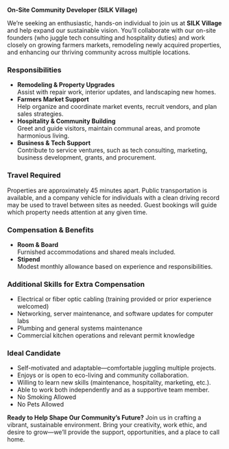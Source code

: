 **On-Site Community Developer (SILK Village)**
 
We’re seeking an enthusiastic, hands-on individual to join us at **SILK Village** and help expand our sustainable vision. You’ll collaborate with our on-site founders (who juggle tech consulting and hospitality duties) and work closely on growing farmers markets, remodeling newly acquired properties, and enhancing our thriving community across multiple locations.
 
### Responsibilities
- **Remodeling & Property Upgrades**  
  Assist with repair work, interior updates, and landscaping new homes.
- **Farmers Market Support**  
  Help organize and coordinate market events, recruit vendors, and plan sales strategies.
- **Hospitality & Community Building**  
  Greet and guide visitors, maintain communal areas, and promote harmonious living.
- **Business & Tech Support**  
  Contribute to service ventures, such as tech consulting, marketing, business development, grants, and procurement.
 
### Travel Required
Properties are approximately 45 minutes apart. Public transportation is available, and a company vehicle for individuals with a clean driving record may be used to travel between sites as needed. Guest bookings will guide which property needs attention at any given time.
 
### Compensation & Benefits
- **Room & Board**  
  Furnished accommodations and shared meals included.
- **Stipend**  
  Modest monthly allowance based on experience and responsibilities.
 
### Additional Skills for Extra Compensation
- Electrical or fiber optic cabling (training provided or prior experience welcomed)
- Networking, server maintenance, and software updates for computer labs
- Plumbing and general systems maintenance
- Commercial kitchen operations and relevant permit knowledge
 
### Ideal Candidate
- Self-motivated and adaptable—comfortable juggling multiple projects.
- Enjoys or is open to eco-living and community collaboration.
- Willing to learn new skills (maintenance, hospitality, marketing, etc.).
- Able to work both independently and as a supportive team member.
- No Smoking Allowed
- No Pets Allowed
 
**Ready to Help Shape Our Community’s Future?**
Join us in crafting a vibrant, sustainable environment. Bring your creativity, work ethic, and desire to grow—we’ll provide the support, opportunities, and a place to call home.

